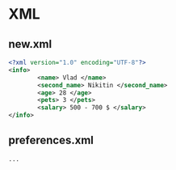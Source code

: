# XML
## new.xml
```xml
<?xml version="1.0" encoding="UTF-8"?>
<info>
        <name> Vlad </name>
        <second_name> Nikitin </second_name>
        <age> 28 </age>
        <pets> 3 </pets>
        <salary> 500 - 700 $ </salary>
</info>
```

## preferences.xml
```xml
...
```
